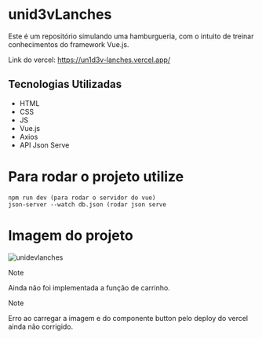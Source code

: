 # unid3vLanches

Este é um repositório simulando uma hamburgueria, com o intuito de treinar conhecimentos do framework Vue.js.

Link do vercel: https://un1d3v-lanches.vercel.app/

## Tecnologias Utilizadas
* HTML
* CSS
* JS
* Vue.js
* Axios
* API Json Serve

# Para rodar o projeto utilize
```
npm run dev (para rodar o servidor do vue)
json-server --watch db.json (rodar json serve
```

# Imagem do projeto
![unidevlanches](https://github.com/user-attachments/assets/dabcf52f-7643-4450-88fe-b59a3f8f2629)

> [!NOTE]  
> Ainda não foi implementada a função de carrinho.

> [!NOTE]  
> Erro ao carregar a imagem e do componente button pelo deploy do vercel ainda não corrigido.
